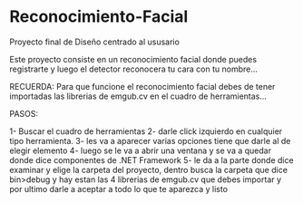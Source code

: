 # Reconocimiento-Facial

Proyecto final de Diseño centrado al ususario

Este proyecto consiste en un reconocimiento facial donde puedes registrarte y luego el detector reconocera tu cara con tu nombre...

RECUERDA: Para que funcione el reconocimiento facial debes de tener importadas las librerias de emgub.cv en el cuadro de herramientas...

PASOS:

1- Buscar el cuadro de herramientas
2- darle click izquierdo en cualquier tipo herramienta.
3- les va a aparecer varias opciones tiene que darle al de elegir elemento
4- luego se le va a abrir una ventana y se va a quedar donde dice componentes de .NET Framework
5- le da a la parte donde dice examinar y elige la carpeta del proyecto, dentro busca la carpeta que dice bin>debug y hay estan las 4 librerias de emgub.cv que debes importar
y por ultimo darle a aceptar a todo lo que te aparezca y listo 
